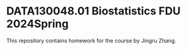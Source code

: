 # DATA130048.01 Biostatistics FDU 2024Spring

This repository contains homework for the course by Jingru Zhang.
